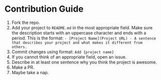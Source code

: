 # Contribution Guide

1. Fork the repo.
2. Add your project to `README.md` in the most appropriate field. Make sure the description starts with an uppercase character and ends with a period. This is the format: `- [Project Name](Project URL) - A sentence that describes your project and what makes it different from others.`
3. Commit changes using format: `Add {project name}`
4. If you cannot think of an appropriate field, open an issue.
5. Describe in at least one sentence why you think the project is awesome.
6. Make a PR.
7. Maybe take a nap.
